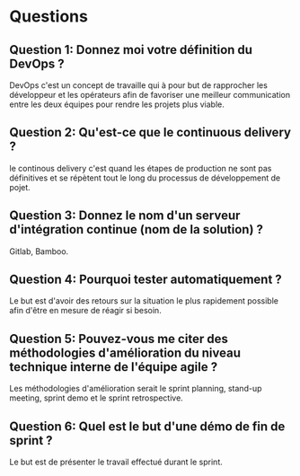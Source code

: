 # Questions

## Question 1: Donnez moi votre définition du DevOps ?
DevOps c'est un concept de travaille qui à pour but de rapprocher les développeur et les opérateurs afin de favoriser une meilleur communication entre les deux équipes pour rendre les projets plus viable.
## Question 2: Qu'est-ce que le continuous delivery ?
le continous delivery c'est quand les étapes de production ne sont pas définitives et se répètent tout le long du processus de développement de pojet.
## Question 3: Donnez le nom d'un serveur d'intégration continue (nom de la solution) ?
Gitlab, Bamboo.
## Question 4: Pourquoi tester automatiquement ?
Le but est d'avoir des retours sur la situation le plus rapidement possible afin d'être en mesure de réagir si besoin.
## Question 5: Pouvez-vous me citer des méthodologies d'amélioration du niveau technique interne de l'équipe agile ?
Les méthodologies d'amélioration serait le sprint planning, stand-up meeting, sprint demo et le sprint retrospective.
## Question 6: Quel est le but d'une démo de fin de sprint ?
Le but est de présenter le travail effectué durant le sprint.

